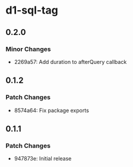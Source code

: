 # d1-sql-tag

## 0.2.0

### Minor Changes

- 2269a57: Add duration to afterQuery callback

## 0.1.2

### Patch Changes

- 8574a64: Fix package exports

## 0.1.1

### Patch Changes

- 947873e: Initial release
